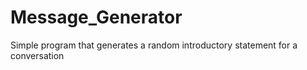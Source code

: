# Message_Generator
Simple program that generates a random introductory statement for a conversation
